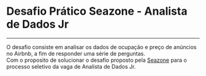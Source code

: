 # Desafio Prático Seazone - Analista de Dados Jr

---
O desafio consiste em analisar os dados de ocupação e preço de anúncios no
Airbnb, a fim de responder uma série de perguntas.  
Com o proposito de solucionar o desafio proposto pela [Seazone](https://www.seazone.com.br/) para o processo seletivo da vaga de Analista de Dados Jr.
